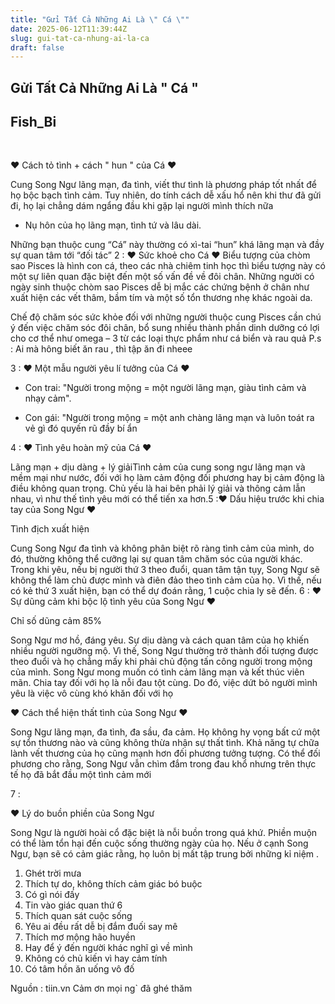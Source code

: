 ```yaml
---
title: "Gửi Tất Cả Những Ai Là \" Cá \""
date: 2025-06-12T11:39:44Z
slug: gui-tat-ca-nhung-ai-la-ca
draft: false
---
```


## Gửi Tất Cả Những Ai Là " Cá "

## Fish_Bi

​ 
 
♥ Cách tỏ tình + cách " hun " của Cá ♥
 
 
Cung Song Ngư lãng mạn, đa tình, viết thư tình là phương pháp tốt nhất để họ bộc bạch tình cảm. Tuy nhiên, do tính cách dễ xấu hổ nên khi thư đã gửi đi, họ lại chẳng dám ngẩng đầu khi gặp lại người mình thích nữa
- Nụ hôn của họ lãng mạn, tình tứ và lâu dài.
 
Những bạn thuộc cung “Cá” này thường có xì-tai “hun” khá lãng mạn và đầy sự quan tâm tới “đối tác”
2 :
♥ Sức khoẻ cho Cá ♥
Biểu tượng của chòm sao Pisces là hình con cá, theo các nhà chiêm tinh học thì biểu tượng này có một sự liên quan đặc biệt đến một số vấn đề về đôi chân.
Những người có ngày sinh thuộc chòm sao Pisces dễ bị mắc các chứng bệnh ở chân như xuất hiện các vết thâm, bầm tím và một số tổn thương nhẹ khác ngoài da.
 
 
Chế độ chăm sóc sức khỏe đối với những người thuộc cung Pisces cần chú ý đến việc chăm sóc đôi chân, bổ sung nhiều thành phần dinh dưỡng có lợi cho cơ thể như omega – 3 từ các loại thực phẩm như cá biển và rau quả
P.s : Ai mà hông biết ăn rau , thì tập ăn đi nheee 
 
3 :
♥ Một mẫu người yêu lí tưởng của Cá ♥
 
- Con trai: "Người trong mộng = một người lãng mạn, giàu tình cảm và nhạy cảm".
 
 
- Con gái: "Người trong mộng = một anh chàng lãng mạn và luôn toát ra vẻ gì đó quyến rũ đầy bí ẩn
 
4 :
♥ Tình yêu hoàn mỹ của Cá ♥
 
Lãng mạn + dịu dàng + lý giải​Tình cảm của cung song ngư lãng mạn và mềm mại như nước, đối với họ làm cảm động đối phương hay bị cảm động là điều không quan trọng. Chủ yếu là hai bên phải lý giải và thông cảm lẫn nhau, vì như thế tình yêu mới có thể tiến xa hơn.​5 :​♥ Dấu hiệu trước khi chia tay của Song Ngư ♥
 
 
Tình địch xuất hiện
 
Cung Song Ngư đa tình và không phân biệt rõ ràng tình cảm của mình, do đó, thường không thể cưỡng lại sự quan tâm chăm sóc của người khác. Trong khi yêu, nếu bị người thứ 3 theo đuổi, quan tâm tận tụy, Song Ngư sẽ không thể làm chủ được mình và điên đảo theo tình cảm của họ. Vì thế, nếu có kẻ thứ 3 xuất hiện, bạn có thể dự đoán rằng, 1 cuộc chia ly sẽ đến.
6 :
♥ Sự dũng cảm khi bộc lộ tình yêu của Song Ngư ♥
 
Chỉ số dũng cảm 85%
 
Song Ngư mơ hồ, đáng yêu. Sự dịu dàng và cách quan tâm của họ khiến nhiều người ngưỡng mộ. Vì thế, Song Ngư thường trở thành đối tượng được theo đuổi và họ chẳng mấy khi phải chủ động tấn công người trong mộng của mình.
Song Ngư mong muốn có tình cảm lãng mạn và kết thúc viên mãn. Chia tay đối với họ là nỗi đau tột cùng. Do đó, việc dứt bỏ người mình yêu là việc vô cùng khó khăn đối với họ
 
♥ Cách thể hiện thất tình của Song Ngư ♥
 
Song Ngư lãng mạn, đa tình, đa sầu, đa cảm. Họ không hy vọng bất cứ một sự tổn thương nào và cũng không thừa nhận sự thất tình. Khả năng tự chữa lành vết thương của họ cũng mạnh hơn đối phương tưởng tượng. Có thể đối phương cho rằng, Song Ngư vẫn chìm đắm trong đau khổ nhưng trên thực tế họ đã bắt đầu một tình cảm mới
 
7 :
 
♥ Lý do buồn phiền của Song Ngư
 
Song Ngư là người hoài cổ đặc biệt là nỗi buồn trong quá khứ. Phiền muộn có thể làm tổn hại đến cuộc sống thường ngày của họ. Nếu ở cạnh Song Ngư, bạn sẽ có cảm giác rằng, họ luôn bị mất tập trung bởi những kỉ niệm .
 
 
1. Ghét trời mưa
 2. Thích tự do, không thích cảm giác bó buộc
 3. Có gì nói đấy
 4. Tin vào giác quan thứ 6
 5. Thích quan sát cuộc sống
 6. Yêu ai đều rất dễ bị đắm đuối say mê
7. Thích mơ mộng hão huyền
8. Hay để ý đến người khác nghĩ gì về mình
9. Không có chủ kiến vì hay cảm tính
10. Có tâm hồn ăn uống vô đố
 
Nguồn : tiin.vn​ Cảm ơn mọi ng` đã ghé thăm ​